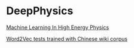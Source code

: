 # DeepPhysics

[Machine Learning In High Energy Physics](https://github.com/iml-wg/HEP-ML-Resources)

[Word2Vec tests trained with Chinese wiki corpus](https://github.com/lgpang/lgpang.github.io/blob/master/word2vec_test.ipynb)
